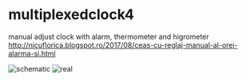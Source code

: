 # multiplexedclock4
manual adjust clock with alarm, thermometer and higrometer
http://nicuflorica.blogspot.ro/2017/08/ceas-cu-reglaj-manual-al-orei-alarma-si.html

![schematic](https://3.bp.blogspot.com/-cybrzrsmbMM/WZQZGX7-KYI/AAAAAAAAV0g/UbS4IaICKIIHbqqD_GZfNiE6tQJGS1OlACLcBGAs/s640/schema_multiplexedclock4.png)
![real](https://1.bp.blogspot.com/-aI5YeT6PELE/WZQfJAORHxI/AAAAAAAAV2M/Dql57-8sfXoRscTxb_FXilHc7N9O_YElgCLcBGAs/s320/P8160061.JPG)
